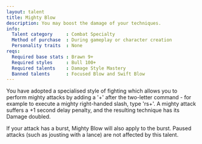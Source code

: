 ```yaml
---
layout: talent
title: Mighty Blow
description: You may boost the damage of your techniques.
info:
  Talent category     : Combat Specialty
  Method of purchase  : During gameplay or character creation
  Personality traits  : None
reqs:
  Required base stats : Brawn 9+
  Required styles     : Bull 100+
  Required talents    : Damage Style Mastery
  Banned talents      : Focused Blow and Swift Blow
---
```


You have adopted a specialised style of fighting which allows you to perform mighty attacks by adding a '+' after the two-letter command - for example to execute a mighty right-handed slash, type 'rs+'. A mighty attack suffers a +1 second delay penalty, and the resulting technique has its Damage doubled.

If your attack has a burst, Mighty Blow will also apply to the burst. Paused attacks (such as jousting with a lance) are not affected by this talent.